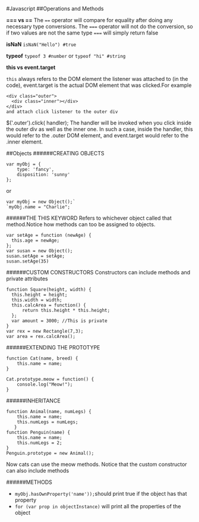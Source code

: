 #Javascript
##Operations and Methods

**=== vs ==** The `==` operator will compare for equality after doing any necessary type conversions. The `===` operator will not do the conversion, so if two values are not the same type `===` will simply return false

**isNaN** `isNaN("Hello") #true`

**typeof** `typeof 3 #number` or `typeof "hi" #string`

**this vs event.target**

`this` always refers to the DOM element the listener was attached to (in the code), event.target is the actual DOM element that was clicked.For example

```
<div class="outer">
  <div class="inner"></div>
</div>
and attach click listener to the outer div
```
$('.outer').click( handler);
The handler will be invoked when you click inside the outer div as well as the inner one. In such a case, inside the handler, this would refer to the .outer DOM element, and event.target would refer to the .inner element.

##Objects
######CREATING OBJECTS
```
var myObj = {
    type: 'fancy',
    disposition: 'sunny'
};
```

or

```
var myObj = new Object();`
`myObj.name = "Charlie";
```

######THE THIS KEYWORD
Refers to whichever object called that method.Notice how methods can too be assigned to objects.
```
var setAge = function (newAge) {
  this.age = newAge;
};
var susan = new Object();
susan.setAge = setAge;
susan.setAge(35)
```

######CUSTOM CONSTRUCTORS
Constructors can include methods and private attributes

```
function Square(height, width) {
  this.height = height;
  this.width = width;
  this.calcArea = function() {
      return this.height * this.height;
  };
  var amount = 3000; //This is private
}
var rex = new Rectangle(7,3);
var area = rex.calcArea();
```

######EXTENDING THE PROTOTYPE
```
function Cat(name, breed) {
    this.name = name;
}

Cat.prototype.meow = function() {
    console.log("Meow!");
}
```

######INHERITANCE
```
function Animal(name, numLegs) {
    this.name = name;
    this.numLegs = numLegs;
   }
function Penguin(name) {
    this.name = name;
    this.numLegs = 2;
}
Penguin.prototype = new Animal();
```

Now cats can use the meow methods. Notice that the custom constructor can also include methods

######METHODS
-  `myObj.hasOwnProperty('name'));`should print true if the object has that property
- `for (var prop in objectInstance)` will print all the properties of the object

